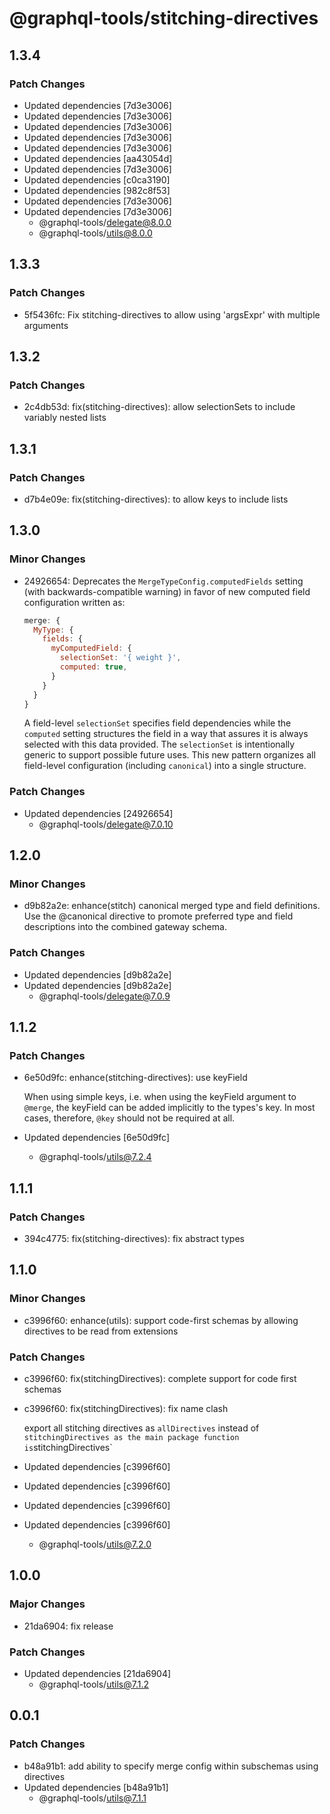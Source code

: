 # @graphql-tools/stitching-directives

## 1.3.4

### Patch Changes

- Updated dependencies [7d3e3006]
- Updated dependencies [7d3e3006]
- Updated dependencies [7d3e3006]
- Updated dependencies [7d3e3006]
- Updated dependencies [7d3e3006]
- Updated dependencies [aa43054d]
- Updated dependencies [7d3e3006]
- Updated dependencies [c0ca3190]
- Updated dependencies [982c8f53]
- Updated dependencies [7d3e3006]
- Updated dependencies [7d3e3006]
  - @graphql-tools/delegate@8.0.0
  - @graphql-tools/utils@8.0.0

## 1.3.3

### Patch Changes

- 5f5436fc: Fix stitching-directives to allow using 'argsExpr' with multiple arguments

## 1.3.2

### Patch Changes

- 2c4db53d: fix(stitching-directives): allow selectionSets to include variably nested lists

## 1.3.1

### Patch Changes

- d7b4e09e: fix(stitching-directives): to allow keys to include lists

## 1.3.0

### Minor Changes

- 24926654: Deprecates the `MergeTypeConfig.computedFields` setting (with backwards-compatible warning) in favor of new computed field configuration written as:

  ```js
  merge: {
    MyType: {
      fields: {
        myComputedField: {
          selectionSet: '{ weight }',
          computed: true,
        }
      }
    }
  }
  ```

  A field-level `selectionSet` specifies field dependencies while the `computed` setting structures the field in a way that assures it is always selected with this data provided. The `selectionSet` is intentionally generic to support possible future uses. This new pattern organizes all field-level configuration (including `canonical`) into a single structure.

### Patch Changes

- Updated dependencies [24926654]
  - @graphql-tools/delegate@7.0.10

## 1.2.0

### Minor Changes

- d9b82a2e: enhance(stitch) canonical merged type and field definitions. Use the @canonical directive to promote preferred type and field descriptions into the combined gateway schema.

### Patch Changes

- Updated dependencies [d9b82a2e]
- Updated dependencies [d9b82a2e]
  - @graphql-tools/delegate@7.0.9

## 1.1.2

### Patch Changes

- 6e50d9fc: enhance(stitching-directives): use keyField

  When using simple keys, i.e. when using the keyField argument to `@merge`, the keyField can be added implicitly to the types's key. In most cases, therefore, `@key` should not be required at all.

- Updated dependencies [6e50d9fc]
  - @graphql-tools/utils@7.2.4

## 1.1.1

### Patch Changes

- 394c4775: fix(stitching-directives): fix abstract types

## 1.1.0

### Minor Changes

- c3996f60: enhance(utils): support code-first schemas by allowing directives to be read from extensions

### Patch Changes

- c3996f60: fix(stitchingDirectives): complete support for code first schemas
- c3996f60: fix(stitchingDirectives): fix name clash

  export all stitching directives as `allDirectives` instead of `stitchingDirectives as the main package function is`stitchingDirectives`

- Updated dependencies [c3996f60]
- Updated dependencies [c3996f60]
- Updated dependencies [c3996f60]
- Updated dependencies [c3996f60]
  - @graphql-tools/utils@7.2.0

## 1.0.0

### Major Changes

- 21da6904: fix release

### Patch Changes

- Updated dependencies [21da6904]
  - @graphql-tools/utils@7.1.2

## 0.0.1

### Patch Changes

- b48a91b1: add ability to specify merge config within subschemas using directives
- Updated dependencies [b48a91b1]
  - @graphql-tools/utils@7.1.1
